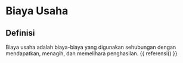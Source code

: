 # Biaya Usaha

## Definisi

Biaya usaha adalah biaya-biaya yang digunakan sehubungan dengan mendapatkan, menagih, dan me­melihara penghasilan.
{{ referensi() }}